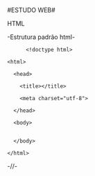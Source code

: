 #ESTUDO WEB#

  HTML
      
   -Estrutura padrão html-
      
          <!doctype html>

    <html>

      <head>

        <title></title>

        <meta charset="utf-8">

      </head>

      <body>


      </body>

    </html>

   -//-
